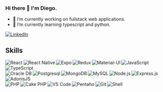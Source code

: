 <!--
**allandiego/allandiego** is a ✨ _special_ ✨ repository because its `README.md` (this file) appears on your GitHub profile.

Here are some ideas to get you started:

- 🔭 I’m currently working on ...
- 🌱 I’m currently learning ...
- 👯 I’m looking to collaborate on ...
- 🤔 I’m looking for help with ...
- 💬 Ask me about ...
- 📫 How to reach me: ...
- 😄 Pronouns: ...
- ⚡ Fun fact: ...
-->
### Hi there 👋 I'm Diego.

- 🔭 I’m currently working on fullstack web applications.
- 🌱 I’m currently learning typescript and python.

[<img alt="LinkedIn" src="https://img.shields.io/badge/linkedin-%230077B5.svg?&style=for-the-badge&logo=linkedin&logoColor=white"/>][linkedin]

## Skills
<img alt="React" align="left" src="https://img.shields.io/badge/react%20-%2320232a.svg?&style=for-the-badge&logo=react&logoColor=%2361DAFB" />
<img alt="React Native" align="left" src="https://img.shields.io/badge/react native%20-%2320232a.svg?&style=for-the-badge&logo=react&logoColor=%2361DAFB" />
<img alt="Expo" align="left" src="https://img.shields.io/badge/expo%20-%23000020.svg?&style=for-the-badge&logo=expo&logoColor=white" />
<img alt="Redux" align="left" src="https://img.shields.io/badge/redux%20-%23593d88.svg?&style=for-the-badge&logo=redux&logoColor=white" />
<img alt="Material-UI" align="left" src="https://img.shields.io/badge/material%20ui%20-%230081CB.svg?&style=for-the-badge&logo=material-ui&logoColor=white" />
<img alt="JavaScript" align="left" src="https://img.shields.io/badge/javascript%20-%23323330.svg?&style=for-the-badge&logo=javascript&logoColor=%23F7DF1E" />
<img alt="TypeScript" align="left" src="https://img.shields.io/badge/typescript%20-%23007ACC.svg?&style=for-the-badge&logo=typescript&logoColor=white" />
<br />
<br />
<img alt="Oracle DB" align="left" src="https://img.shields.io/badge/oracle db%20-%23F80000.svg?&style=for-the-badge&logo=oracle&logoColor=white" />
<img alt="Postgresql" align="left" src="https://img.shields.io/badge/postgres-%23316192.svg?&style=for-the-badge&logo=postgresql&logoColor=white" />
<img alt="MongoDB" align="left" src="https://img.shields.io/badge/MongoDB-%234ea94b.svg?&style=for-the-badge&logo=mongodb&logoColor=white" />
<img alt="MySQL" align="left" src="https://img.shields.io/badge/mysql-%2300f.svg?&style=for-the-badge&logo=mysql&logoColor=white" />
<img alt="Node.js" align="left" src="https://img.shields.io/badge/node.js%20-%2343853D.svg?&style=for-the-badge&logo=node.js&logoColor=white" />
<img alt="Express.js" align="left" src="https://img.shields.io/badge/express.js%20-%23404d59.svg?&style=for-the-badge" />
<img alt="AdonisJS" align="left" src="https://img.shields.io/badge/adonisjs%20-%23220052.svg?&style=for-the-badge&logo=adonis-js&logoColor=white" />
<br />
<br />
<img alt="PHP" align="left" src="https://img.shields.io/badge/php%20-%23777BB4.svg?&style=for-the-badge&logo=php&logoColor=white" />
<img alt="Cake PHP" align="left" src="https://img.shields.io/badge/cake php%20-%23D33C43.svg?&style=for-the-badge&logo=cake-php&logoColor=white" />
<img alt="VS Code" align="left" src="https://img.shields.io/badge/vs code%20-%23007ACC.svg?&style=for-the-badge&logo=visual-studio-code&logoColor=white" />
<img alt="Pentaho" align="left" src="https://img.shields.io/badge/pentaho%20-%23E60027.svg?&style=for-the-badge&logo=hitachi&logoColor=white" />
<img alt="Git" align="left" src="https://img.shields.io/badge/git%20-%23F05033.svg?&style=for-the-badge&logo=git&logoColor=white" />
<img alt="Shell" align="left" src="https://img.shields.io/badge/shell_script%20-%23121011.svg?&style=for-the-badge&logo=gnu-bash&logoColor=white" />




[linkedin]: https://www.linkedin.com/in/allan-diego-rodrigues
